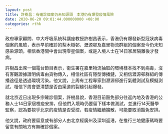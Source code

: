 ```yaml
---
layout: post
title: 許樹昌︰有確診個案仍未知源頭　本港仍有爆發疫情風險
date: 2020-06-20 09:01:44.000000000 +08:00
categories: rthk
---
```


政府專家顧問、中大呼吸系統科講座教授許樹昌表示，香港仍有爆發新型冠狀病毒個案的風險，表示早前確診的梨木樹邨、瀝源邨及嘉里物流群組的個案至今仍未知感染源頭，相信香港間中會出現零星個案，或是入境人士在14日家居隔離後才發病。

許樹昌出席一個電台節目表示，衞生署在嘉里物流抽取的環境樣本找不到病毒，沒有客觀證據證明病毒由貨物傳入，相信社區有隱型傳播鏈，又相信瀝源邨群組的傳播途徑是透過環境污染。他又說，上周有工程專家到瀝源邨進行氣體測試及模擬測試，相信下周會更清楚是否由渠道的裂縫引起爆發。

就北京近日出現多宗確診個案，許樹昌說，香港目前豁免部分往返內地及香港的公務人士14日家居檢疫安排，但他們入境時仍要留下樣本做測試，並進行14天醫學監察，認為要視乎北京的疫情是否受控，若疫情繼續擴散，可能要取消豁免安排。

他又說，政府要留意或有部分人由北京經廣州及深圳返港，在推行三地健康碼時要留意有關地方有無確診個案。
